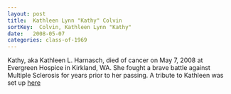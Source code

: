 ```yaml
---
layout: post
title:  Kathleen Lynn "Kathy" Colvin
sortKey:  Colvin, Kathleen Lynn "Kathy"
date:   2008-05-07
categories: class-of-1969
---
```

Kathy, aka Kathleen L. Harnasch, died of cancer on May 7, 2008 at Evergreen Hospice in Kirkland, WA. She fought a brave battle against Multiple Sclerosis for years prior to her passing. A tribute to Kathleen was set up [here](http://tinyurl.com/q2txdu6)
